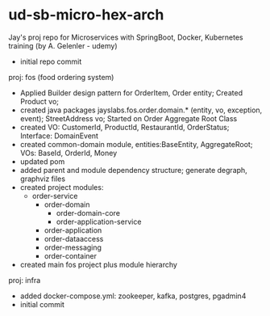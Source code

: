 # ud-sb-micro-hex-arch
Jay's proj repo for Microservices with SpringBoot, Docker, Kubernetes training (by A. Gelenler - udemy)

- initial repo commit

proj: fos (food ordering system)
- Applied Builder design pattern for OrderItem, Order entity; Created Product vo;
- created java packages jayslabs.fos.order.domain.* (entity, vo, exception, event); StreetAddress vo; Started on Order Aggregate Root Class
- created VO: CustomerId, ProductId, RestaurantId, OrderStatus; Interface: DomainEvent
- created common-domain module, entities:BaseEntity, AggregateRoot; VOs: BaseId, OrderId, Money
- updated pom
- added parent and module dependency structure; generate degraph, graphviz files
- created project modules: 
  - order-service
    - order-domain 
      - order-domain-core
      - order-application-service
    - order-application
    - order-dataaccess
    - order-messaging
    - order-container
- created main fos project plus module hierarchy

proj: infra
- added docker-compose.yml: zookeeper, kafka, postgres, pgadmin4
- initial commit